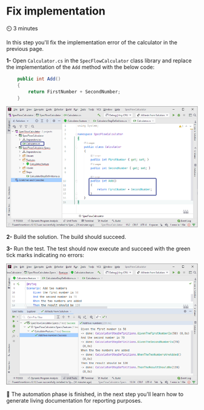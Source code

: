Fix implementation
==================

⏲️ 3 minutes

In this step you'll fix the implementation error of the calculator in the previous page.

**1-** Open `Calculator.cs` in the `SpecFlowCalculator` class library and replace the implementation of the `Add` method with the below code:

``` c#
    public int Add()
    {
        return FirstNumber + SecondNumber;
    }
```

![Add method added](../_static/riderimages/addmethod.png)

**2-** Build the solution. The build should succeed.

**3-** Run the test. The test should now execute and succeed with the green tick marks indicating no errors:

![All tests passed](../_static/riderimages/passedtests.png)

📄 The automation phase is finished, in the next step you'll learn how to generate living documentation for reporting purposes.
